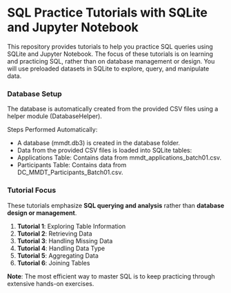 # SQL Practice Tutorials with SQLite and Jupyter Notebook
This repository provides tutorials to help you practice SQL queries using SQLite and Jupyter Notebook. The focus of these tutorials is on learning and practicing SQL, rather than on database management or design. You will use preloaded datasets in SQLite to explore, query, and manipulate data.

### Database Setup
The database is automatically created from the provided CSV files using a helper module (DatabaseHelper).

Steps Performed Automatically:
- A database (mmdt.db3) is created in the database folder.
- Data from the provided CSV files is loaded into SQLite tables:
- Applications Table: Contains data from mmdt_applications_batch01.csv.
- Participants Table: Contains data from DC_MMDT_Participants_Batch01.csv.

### Tutorial Focus
These tutorials emphasize **SQL querying and analysis** rather than **database design or management**.

1. **Tutorial 1**: Exploring Table Information
2. **Tutorial 2**: Retrieving Data
3. **Tutorial 3**: Handling Missing Data
4. **Tutorial 4**: Handling Data Type
5. **Tutorial 5**: Aggregating Data 
6. **Tutorial 6**: Joining Tables

**Note**: The most efficient way to master SQL is to keep practicing through extensive hands-on exercises.

